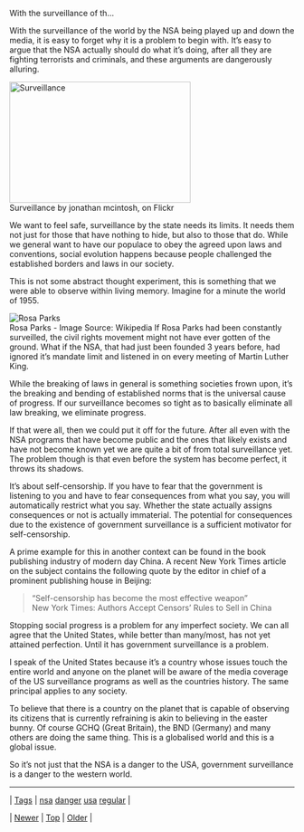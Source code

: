 <!--
title: With the surveillance of the world by the NSA being played up and down the media, it is easy to forget why it is a problem to begin with. It&rsquo;s easy to argue that the NSA actually should do what it&rsquo;s doing, after all they are fighting terrorists and criminals, and these arguments are dangerously alluring. Surveillance by jonathan mcintosh, on Flickr We want to feel safe, surveillance by the state needs its limits. It needs them not just for those that have nothing to hide, but also to those that do. While we general want to have our populace to obey the agreed upon laws and conventions, social evolution happens because people challenged the established borders and laws in our society. This is not some abstract thought experiment, this is something that we were able to observe within living memory. Imagine for a minute the world of 1955. Rosa Parks - Image Source
date: 2020-06-28T15:27:00.182Z
tags: nsa, danger, usa, regular
-->


With the surveillance of th...

<p>With the surveillance of the world by the NSA being played up and down the media, it is easy to forget why it is a problem to begin with. It&rsquo;s easy to argue that the NSA actually should do what it&rsquo;s doing, after all they are fighting terrorists and criminals, and these arguments are dangerously alluring.</p>

<p><img src="http://farm4.staticflickr.com/3632/3744953433_e3b523e24d_n.jpg" width="320" height="214" alt="Surveillance"/><br/>Surveillance by jonathan mcintosh, on Flickr</p>

<p>We want to feel safe, surveillance by the state needs its limits. It needs them not just for those that have nothing to hide, but also to those that do. While we general want to have our populace to obey the agreed upon laws and conventions, social evolution happens because people challenged the established borders and laws in our society.</p>

<p>This is not some abstract thought experiment, this is something that we were able to observe within living memory. Imagine for a minute the world of 1955.

<img src="http://upload.wikimedia.org/wikipedia/commons/thumb/c/c4/Rosaparks.jpg/168px-Rosaparks.jpg" alt="Rosa Parks"/><br/>Rosa Parks - Image Source: Wikipedia
If Rosa Parks had been constantly surveilled, the civil rights movement might not have ever gotten of the ground. What if the NSA, that had just been founded 3 years before, had ignored it&rsquo;s mandate limit and listened in on every meeting of Martin Luther King.</p>

<p>While the breaking of laws in general is something societies frown upon, it&rsquo;s the breaking and bending of established norms that is the universal cause of progress. If our surveillance becomes so tight as to basically eliminate all law breaking, we eliminate progress.</p>

<p>If that were all, then we could put it off for the future. After all even with the NSA programs that have become public and the ones that likely exists and have not become known yet we are quite a bit of from total surveillance yet. The problem though is that even before the system has become perfect, it throws its shadows.</p>

<p>It&rsquo;s about self-censorship. If you have to fear that the government is listening to you and have to fear consequences from what you say, you will automatically restrict what you say. Whether the state actually assigns consequences or not is actually immaterial. The potential for consequences due to the existence of government surveillance is a sufficient motivator for self-censorship.</p>

<p>A prime example for this in another context can be found in the book publishing industry of modern day China. A recent New York Times article on the subject contains the following quote by the editor in chief of a prominent publishing house in Beijing:</p>

<blockquote>
  <p>&ldquo;Self-censorship has become the most effective weapon&rdquo;<br/>New York Times: Authors Accept Censors’ Rules to Sell in China</p>
</blockquote>

<p>Stopping social progress is a problem for any imperfect society. We can all agree that the United States, while better than many/most, has not yet attained perfection. Until it has government surveillance is a problem.</p>

<p>I speak of the United States because it&rsquo;s a country whose issues touch the entire world and anyone on the planet will be aware of the media coverage of the US surveillance programs as well as the countries history. The same principal applies to any society.</p>

<p>To believe that there is a country on the planet that is capable of observing its citizens that is currently refraining is akin to believing in the easter bunny. Of course GCHQ (Great Britain), the BND (Germany) and many others are doing the same thing. This is a globalised world and this is a global issue.</p>

<p>So it&rsquo;s not just that the NSA is a danger to the USA, government surveillance is a danger to the western world.</p>

<!--BOTTOM-POST-NAVIGATION-->
---

| [Tags](tags.md) | [nsa](tag-nsa.md) [danger](tag-danger.md) [usa](tag-usa.md) [regular](tag-regular.md) |

| [Newer](64953006816.md) | [Top](index.md) | [Older](64972767305.md) |